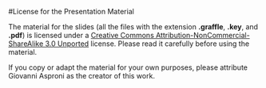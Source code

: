 #License for the Presentation Material 

The material for the slides (all the files with the extension **.graffle**, **.key**, and **.pdf**) is licensed under a [Creative Commons Attribution-NonCommercial-ShareAlike 3.0 Unported](http://creativecommons.org/licenses/by-nc-sa/3.0/deed.en_US) license. Please read it carefully before using the material.

If you copy or adapt the material for your own purposes, please attribute Giovanni Asproni as the creator of this work.